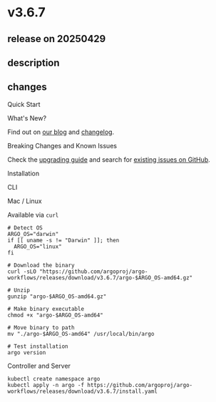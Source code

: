 # v3.6.7

## release on 20250429
## description
## changes
Quick Start

What's New?

Find out on <a href="https://blog.argoproj.io" rel="nofollow">our blog</a> and <a href="https://github.com/argoproj/argo-workflows/blob/main/CHANGELOG.md">changelog</a>.

Breaking Changes and Known Issues

Check the <a href="https://argo-workflows.readthedocs.io/en/latest/upgrading/" rel="nofollow">upgrading guide</a> and search for <a href="https://github.com/argoproj/argo-workflows/issues">existing issues on GitHub</a>.

Installation

CLI

Mac / Linux

Available via <code>curl</code>

    # Detect OS
    ARGO_OS="darwin"
    if [[ uname -s != "Darwin" ]]; then
      ARGO_OS="linux"
    fi

    # Download the binary
    curl -sLO "https://github.com/argoproj/argo-workflows/releases/download/v3.6.7/argo-$ARGO_OS-amd64.gz"

    # Unzip
    gunzip "argo-$ARGO_OS-amd64.gz"

    # Make binary executable
    chmod +x "argo-$ARGO_OS-amd64"

    # Move binary to path
    mv "./argo-$ARGO_OS-amd64" /usr/local/bin/argo

    # Test installation
    argo version

Controller and Server

    kubectl create namespace argo
    kubectl apply -n argo -f https://github.com/argoproj/argo-workflows/releases/download/v3.6.7/install.yaml



